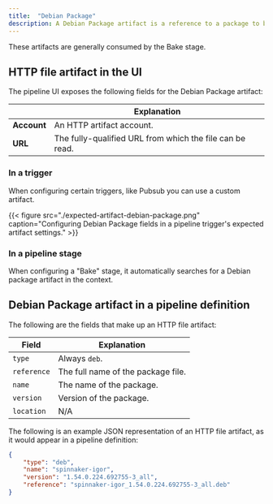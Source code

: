 ```yaml
---
title:  "Debian Package"
description: A Debian Package artifact is a reference to a package to be installed.
---
```


These artifacts are generally consumed by the Bake stage.

## HTTP file artifact in the UI

The pipeline UI exposes the following fields for the Debian Package artifact:

<table>
  <thead>
    <tr>
      <th></th>
      <th>Explanation</th>
    </tr>
  </thead>
  <tbody>
    <tr>
      <td><strong>Account</strong></td>
      <td>An HTTP artifact account.</td>
    </tr>
    <tr>
      <td><strong>URL</strong></td>
      <td>The fully-qualified URL from which the file can be read.</td>
    </tr>
  </tbody>
</table>

### In a trigger

When configuring certain triggers, like Pubsub you can use a custom artifact.

{{< figure src="./expected-artifact-debian-package.png" caption="Configuring Debian Package fields in a pipeline trigger's expected artifact settings." >}}

### In a pipeline stage

When configuring a "Bake" stage, it automatically searches for a Debian package artifact in the context.

## Debian Package artifact in a pipeline definition

The following are the fields that make up an HTTP file artifact:

| Field       | Explanation                        |
|-------------|------------------------------------|
| `type`      | Always `deb`.                      |
| `reference` | The full name of the package file. |
| `name`      | The name of the package.           |
| `version`   | Version of the package.            |
| `location`  | N/A                                |

The following is an example JSON representation of an HTTP file artifact, as it
would appear in a pipeline definition:

```json
{
    "type": "deb",
    "name": "spinnaker-igor",
    "version": "1.54.0.224.692755-3_all",
    "reference": "spinnaker-igor_1.54.0.224.692755-3_all.deb"
}
```
